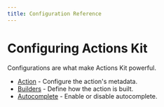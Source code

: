 ```yaml
---
title: Configuration Reference
---
```


# Configuring Actions Kit

Configurations are what make Actions Kit powerful.

- [Action](/config/action) - Configure the action's metadata.
- [Builders](/config/builders) - Define how the action is built.
- [Autocomplete](/config/autocomplete) - Enable or disable autocomplete.
